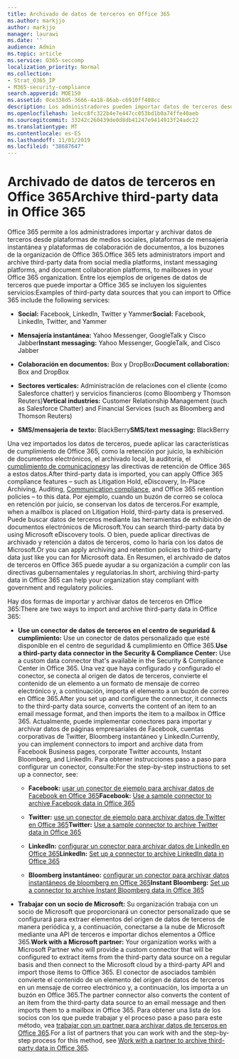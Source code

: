 ```yaml
---
title: Archivado de datos de terceros en Office 365
ms.author: markjjo
author: markjjo
manager: laurawi
ms.date: ''
audience: Admin
ms.topic: article
ms.service: O365-seccomp
localization_priority: Normal
ms.collection:
- Strat_O365_IP
- M365-security-compliance
search.appverid: MOE150
ms.assetid: 0ce338d5-3666-4a18-86ab-c6910ff408cc
description: Los administradores pueden importar datos de terceros desde plataformas de medios sociales, plataformas de mensajería instantánea y plataformas de colaboración de documentos a los buzones de la organización de Office 365. Esto le permite archivar datos de Facebook, Twitter y otros orígenes de datos de terceros en Office 365. A continuación, puede usar y aplicar las características de cumplimiento de Office 365 (por ejemplo, retenciones legales, exhibición de documentos electrónicos, archivado local y directivas de retención) para los datos de terceros.
ms.openlocfilehash: 1e4cc8fc322b4e7e447cc053bd1b0a74ffe40aeb
ms.sourcegitcommit: 33242c260439de0d8db41247e9414913f24adc22
ms.translationtype: MT
ms.contentlocale: es-ES
ms.lasthandoff: 11/01/2019
ms.locfileid: "38687647"
---
```

# <a name="archive-third-party-data-in-office-365"></a><span data-ttu-id="d7c32-105">Archivado de datos de terceros en Office 365</span><span class="sxs-lookup"><span data-stu-id="d7c32-105">Archive third-party data in Office 365</span></span>

<span data-ttu-id="d7c32-106">Office 365 permite a los administradores importar y archivar datos de terceros desde plataformas de medios sociales, plataformas de mensajería instantánea y plataformas de colaboración de documentos, a los buzones de la organización de Office 365.</span><span class="sxs-lookup"><span data-stu-id="d7c32-106">Office 365 lets administrators import and archive third-party data from social media platforms, instant messaging platforms, and document collaboration platforms, to mailboxes in your Office 365 organization.</span></span> <span data-ttu-id="d7c32-107">Entre los ejemplos de orígenes de datos de terceros que puede importar a Office 365 se incluyen los siguientes servicios:</span><span class="sxs-lookup"><span data-stu-id="d7c32-107">Examples of third-party data sources that you can import to Office 365 include the following services:</span></span> 
  
- <span data-ttu-id="d7c32-108">**Social:** Facebook, LinkedIn, Twitter y Yammer</span><span class="sxs-lookup"><span data-stu-id="d7c32-108">**Social:** Facebook, LinkedIn, Twitter, and Yammer</span></span> 
    
- <span data-ttu-id="d7c32-109">**Mensajería instantánea:** Yahoo Messenger, GoogleTalk y Cisco Jabber</span><span class="sxs-lookup"><span data-stu-id="d7c32-109">**Instant messaging:** Yahoo Messenger, GoogleTalk, and Cisco Jabber</span></span> 
    
- <span data-ttu-id="d7c32-110">**Colaboración en documentos:** Box y DropBox</span><span class="sxs-lookup"><span data-stu-id="d7c32-110">**Document collaboration:** Box and DropBox</span></span> 
    
- <span data-ttu-id="d7c32-111">**Sectores verticales:** Administración de relaciones con el cliente (como Salesforce chatter) y servicios financieros (como Bloomberg y Thomson Reuters)</span><span class="sxs-lookup"><span data-stu-id="d7c32-111">**Vertical industries:** Customer Relationship Management (such as Salesforce Chatter) and Financial Services (such as Bloomberg and Thomson Reuters)</span></span> 
    
- <span data-ttu-id="d7c32-112">**SMS/mensajería de texto:** BlackBerry</span><span class="sxs-lookup"><span data-stu-id="d7c32-112">**SMS/text messaging:** BlackBerry</span></span> 
    
<span data-ttu-id="d7c32-113">Una vez importados los datos de terceros, puede aplicar las características de cumplimiento de Office 365, como la retención por juicio, la exhibición de documentos electrónicos, el archivado local, la auditoría, el [cumplimiento de comunicaciones](communication-compliance.md)y las directivas de retención de Office 365 a estos datos.</span><span class="sxs-lookup"><span data-stu-id="d7c32-113">After third-party data is imported, you can apply Office 365 compliance features – such as Litigation Hold, eDiscovery, In-Place Archiving, Auditing, [Communication compliance](communication-compliance.md), and Office 365 retention policies – to this data.</span></span> <span data-ttu-id="d7c32-114">Por ejemplo, cuando un buzón de correo se coloca en retención por juicio, se conservan los datos de terceros.</span><span class="sxs-lookup"><span data-stu-id="d7c32-114">For example, when a mailbox is placed on Litigation Hold, third-party data is preserved.</span></span> <span data-ttu-id="d7c32-115">Puede buscar datos de terceros mediante las herramientas de exhibición de documentos electrónicos de Microsoft.</span><span class="sxs-lookup"><span data-stu-id="d7c32-115">You can search third-party data by using Microsoft eDiscovery tools.</span></span> <span data-ttu-id="d7c32-116">O bien, puede aplicar directivas de archivado y retención a datos de terceros, como lo haría con los datos de Microsoft.</span><span class="sxs-lookup"><span data-stu-id="d7c32-116">Or you can apply archiving and retention policies to third-party data just like you can for Microsoft data.</span></span> <span data-ttu-id="d7c32-117">En Resumen, el archivado de datos de terceros en Office 365 puede ayudar a su organización a cumplir con las directivas gubernamentales y regulatorias.</span><span class="sxs-lookup"><span data-stu-id="d7c32-117">In short, archiving third-party data in Office 365 can help your organization stay compliant with government and regulatory policies.</span></span>

<span data-ttu-id="d7c32-118">Hay dos formas de importar y archivar datos de terceros en Office 365:</span><span class="sxs-lookup"><span data-stu-id="d7c32-118">There are two ways to import and archive third-party data in Office 365:</span></span>

- <span data-ttu-id="d7c32-119">**Use un conector de datos de terceros en el centro de seguridad & cumplimiento:** Use un conector de datos personalizado que esté disponible en el centro de seguridad & cumplimiento en Office 365.</span><span class="sxs-lookup"><span data-stu-id="d7c32-119">**Use a third-party data connector in the Security & Compliance Center:** Use a custom data connector that's available in the Security & Compliance Center in Office 365.</span></span> <span data-ttu-id="d7c32-120">Una vez que haya configurado y configurado el conector, se conecta al origen de datos de terceros, convierte el contenido de un elemento a un formato de mensaje de correo electrónico y, a continuación, importa el elemento a un buzón de correo en Office 365.</span><span class="sxs-lookup"><span data-stu-id="d7c32-120">After you set up and configure the connector, it connects to the third-party data source, converts the content of an item to an email message format, and then imports the item to a mailbox in Office 365.</span></span> <span data-ttu-id="d7c32-121">Actualmente, puede implementar conectores para importar y archivar datos de páginas empresariales de Facebook, cuentas corporativas de Twitter, Bloomberg instantáneo y LinkedIn.</span><span class="sxs-lookup"><span data-stu-id="d7c32-121">Currently, you can implement connectors to import and archive data from Facebook Business pages, corporate Twitter accounts, Instant Bloomberg, and LinkedIn.</span></span> <span data-ttu-id="d7c32-122">Para obtener instrucciones paso a paso para configurar un conector, consulte:</span><span class="sxs-lookup"><span data-stu-id="d7c32-122">For the step-by-step instructions to set up a connector, see:</span></span>
   
   - <span data-ttu-id="d7c32-123">**Facebook:** [usar un conector de ejemplo para archivar datos de Facebook en Office 365](archive-facebook-data-with-sample-connector.md)</span><span class="sxs-lookup"><span data-stu-id="d7c32-123">**Facebook:** [Use a sample connector to archive Facebook data in Office 365](archive-facebook-data-with-sample-connector.md)</span></span>
  
   - <span data-ttu-id="d7c32-124">**Twitter:** [use un conector de ejemplo para archivar datos de Twitter en Office 365](archive-twitter-data-with-sample-connector.md)</span><span class="sxs-lookup"><span data-stu-id="d7c32-124">**Twitter:** [Use a sample connector to archive Twitter data in Office 365](archive-twitter-data-with-sample-connector.md)</span></span>
    
   - <span data-ttu-id="d7c32-125">**LinkedIn:** [configurar un conector para archivar datos de LinkedIn en Office 365](archive-linkedin-data.md)</span><span class="sxs-lookup"><span data-stu-id="d7c32-125">**LinkedIn:** [Set up a connector to archive LinkedIn data in Office 365](archive-linkedin-data.md)</span></span>

   - <span data-ttu-id="d7c32-126">**Bloomberg instantáneo:** [configurar un conector para archivar datos instantáneos de bloomberg en Office 365](archive-instant-bloomberg-data.md)</span><span class="sxs-lookup"><span data-stu-id="d7c32-126">**Instant Bloomberg:** [Set up a connector to archive Instant Bloomberg data in Office 365](archive-instant-bloomberg-data.md)</span></span>

- <span data-ttu-id="d7c32-127">**Trabajar con un socio de Microsoft:** Su organización trabaja con un socio de Microsoft que proporcionará un conector personalizado que se configurará para extraer elementos del origen de datos de terceros de manera periódica y, a continuación, conectarse a la nube de Microsoft mediante una API de terceros e importar dichos elementos a Office 365.</span><span class="sxs-lookup"><span data-stu-id="d7c32-127">**Work with a Microsoft partner:** Your organization works with a Microsoft Partner who will provide a custom connector that will be configured to extract items from the third-party data source on a regular basis and then connect to the Microsoft cloud by a third-party API and import those items to Office 365.</span></span> <span data-ttu-id="d7c32-128">El conector de asociados también convierte el contenido de un elemento del origen de datos de terceros en un mensaje de correo electrónico y, a continuación, los importa a un buzón en Office 365.</span><span class="sxs-lookup"><span data-stu-id="d7c32-128">The partner connector also converts the content of an item from the third-party data source to an email message and then imports them to a mailbox in Office 365.</span></span> <span data-ttu-id="d7c32-129">Para obtener una lista de los socios con los que puede trabajar y el proceso paso a paso para este método, vea [trabajar con un partner para archivar datos de terceros en Office 365](work-with-partner-to-archive-third-party-data.md).</span><span class="sxs-lookup"><span data-stu-id="d7c32-129">For a list of partners that you can work with and the step-by-step process for this method, see [Work with a partner to archive third-party data in Office 365](work-with-partner-to-archive-third-party-data.md).</span></span>
